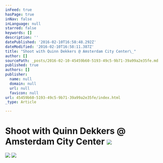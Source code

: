 ```yaml
---
inFeed: true
hasPage: true
inNav: false
inLanguage: null
starred: false
keywords: []
description: ''
datePublished: '2016-02-10T16:58:48.292Z'
dateModified: '2016-02-10T16:58:11.387Z'
title: "Shoot with Quinn Dekkers @ Amsterdam City Center\_"
author: []
sourcePath: _posts/2016-02-10-45459b60-5193-49c5-9b71-39a99a2e35fe.md
published: true
authors: []
publisher:
  name: null
  domain: null
  url: null
  favicon: null
url: 45459b60-5193-49c5-9b71-39a99a2e35fe/index.html
_type: Article

---
```

# Shoot with Quinn Dekkers @ Amsterdam City Center ![](https://the-grid-user-content.s3-us-west-2.amazonaws.com/382dd6aa-a9c8-4e5d-a78b-67719788a0f0.JPG)
![](https://the-grid-user-content.s3-us-west-2.amazonaws.com/3bf257f8-9df6-4efe-90cb-4fd33ba2829b.JPG)
![](https://the-grid-user-content.s3-us-west-2.amazonaws.com/aae4c91f-4c97-426d-aeff-56f2e23e0c32.JPG)